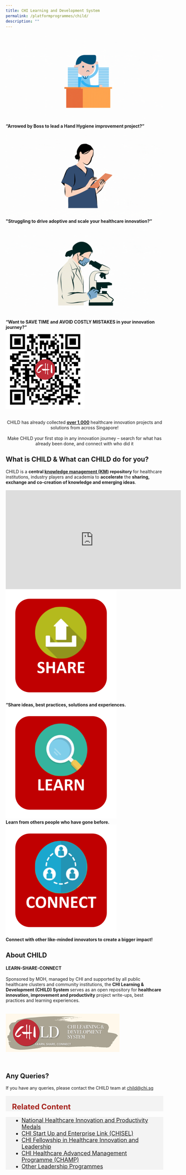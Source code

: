 ```yaml
---
title: CHI Learning and Development System
permalink: /platformprogrammes/child/
description: ""
---
```

<div class="row">
<div class="col"> 
<img src="/images/CHILD%20pictures/picture1.gif" alt="1st person"><br>
		<div class="header"><b>“Arrowed by Boss to lead a Hand Hygiene improvement project?” 
 </b></div>


</div>
	<div class="col"> 
<img src="/images/CHILD%20pictures/picture2.gif" alt="2nd person"><br>
	<div class="header"><b>"Struggling to drive adoptive and scale your healthcare innovation?”
 </b></div>
	
<br>

</div>
	<div class="col"> 
<img src="/images/CHILD%20pictures/picture3.gif" alt="3rd"><br>
	<div class="header"><b>“Want to SAVE TIME and AVOID COSTLY MISTAKES in your innovation journey?”
</b></div>
</div></div><div>
	
<div>
	<div class="row">
<div class="col"> 
<img src="/images/CHILD%20pictures/picture4.png" style="width:252px; height:252px;" alt="QR">
		<div class="header"><b>
 </b></div>


</div>
	<div class="col"> 
<br>
		<div class="header"><p style="text-align:center">CHILD has already collected <u><b>over 1,000</b></u> healthcare innovation projects and solutions from across Singapore!
<br><br>
Make CHILD your first stop in any innovation journey – search for what has already been done, and connect with who did it</p>

 </div>
		</div></div><div></div></div></div>
		
<h2>What is CHILD &amp; What can CHILD do for you?</h2>
CHILD is a <b>central <u>knowledge management (KM)</u> repository </b>for 
 healthcare institutions, industry players and academia to <b>accelerate</b> the <b>sharing, exchange and co-creation of knowledge and emerging ideas</b>. <br><br>
 

<div style="text-align: center;">
<iframe allowfullscreen="" allow="accelerometer; autoplay; clipboard-write; encrypted-media; gyroscope; picture-in-picture; web-share" frameborder="0" title="YouTube video player" src="https://www.youtube.com/embed/-_j56iZxDIg" height="315" width="560"></iframe><br>    </div>
 
<div class="row">
<div class="col"> 
<img src="/images/CHILD%20pictures/sharee.svg" alt="1st">
		<div class="header"><b>“Share ideas, best practices, solutions and experiences.
 </b></div>


</div>
	<div class="col"> 
<img src="/images/CHILD%20pictures/learnn.svg" alt="2nd person">
	<div class="header"><b>Learn from others people who have gone before.
 </b></div>
	

</div>
	<div class="col"> 
<img src="/images/CHILD%20pictures/connect.svg" alt="3rd">
	<div class="header"><b>Connect with other like-minded innovators to create a bigger impact!
</b></div>
</div></div><div>
<div>
	<h2>About CHILD</h2>
	<h4> LEARN-SHARE-CONNECT</h4>
	<div>
<div class="row">
<div class="col"> 
		<div class="header">
Sponsored by MOH, managed by CHI and supported by all public healthcare clusters and community institutions, the<b> CHI Learning &amp; Development (CHILD) System </b> serves as an open repository for <b>healthcare innovation, improvement and productivity</b> project write-ups, best practices and learning experiences.
			
 </div><br>


</div>
	<div class="col"> 
<br>
		<img src="/images/CHILD%20pictures/picture8.png" alt="1st person"><br>
		<div class="header"><b>

 </b></div><br>
	</div></div><div>
	
<div>
	<h2>Any Queries?</h2>
	If you have any queries, please contact the CHILD team at <a href="child@chi.sg">child@chi.sg</a> <br><br>
		
</div></div></div></div></div>

	
<div class="row" style="font-size:24px; font-weight: 700; color: #a6221c; background-color: #f3f3f3; padding: 20px 0px 0px 20px;"> Related Content</div>

<div class="row" style="font-size:18px ;background-color: #f3f3f3; padding: 0px 25px 0px 20px;">
	<ul>
		<li><a href="/platformprogrammes/nhipm/">National Healthcare Innovation and Productivity Medals</a></li>
		<li><a href="/platformprogrammes/chisel/">CHI Start Up and Enterprise Link (CHISEL)</a></li>
			<li><a href="/platformprogrammes/chi-fellowship/">CHI Fellowship in Healthcare Innovation and Leadership</a></li>
	<li><a href="/platformprogrammes/chi-champ/">CHI Healthcare Advanced Management Programme (CHAMP)</a></li>
	<li><a href="/platformprogrammes/otherprogrammes/">Other Leadership Programmes</a></li>
	</ul>
</div>